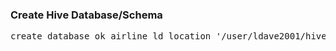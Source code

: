 ### Create Hive Database/Schema
<pre>
create database ok_airline_ld location '/user/ldave2001/hive/warehouse/airline.db';
</pre>
